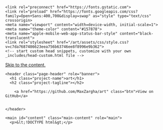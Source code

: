 <!DOCTYPE html>
<html lang="en-US">
  <head>
    <meta charset="UTF-8">

<!-- Begin Jekyll SEO tag v2.8.0 -->
<title>art</title>
<meta name="generator" content="Jekyll v3.9.5" />
<meta property="og:title" content="art" />
<meta property="og:locale" content="en_US" />
<link rel="canonical" href="https://maxzargha.github.io/art/" />
<meta property="og:url" content="https://maxzargha.github.io/art/" />
<meta property="og:site_name" content="art" />
<meta property="og:type" content="website" />
<meta name="twitter:card" content="summary" />
<meta property="twitter:title" content="art" />
<script type="application/ld+json">
{"@context":"https://schema.org","@type":"WebSite","headline":"art","name":"art","url":"https://maxzargha.github.io/art/"}</script>
<!-- End Jekyll SEO tag -->

    <link rel="preconnect" href="https://fonts.gstatic.com">
    <link rel="preload" href="https://fonts.googleapis.com/css?family=Open+Sans:400,700&display=swap" as="style" type="text/css" crossorigin>
    <meta name="viewport" content="width=device-width, initial-scale=1">
    <meta name="theme-color" content="#157878">
    <meta name="apple-mobile-web-app-status-bar-style" content="black-translucent">
    <link rel="stylesheet" href="/art/assets/css/style.css?v=c7da7687486623eea756b63746ee8f8996e9b362">
    <!-- start custom head snippets, customize with your own _includes/head-custom.html file -->

<!-- Setup Google Analytics -->



<!-- You can set your favicon here -->
<!-- link rel="shortcut icon" type="image/x-icon" href="/art/favicon.ico" -->

<!-- end custom head snippets -->

  </head>
  <body>
    <a id="skip-to-content" href="#content">Skip to the content.</a>

    <header class="page-header" role="banner">
      <h1 class="project-name">art</h1>
      <h2 class="project-tagline"></h2>
      
        <a href="https://github.com/MaxZargha/art" class="btn">View on GitHub</a>
      
      
    </header>

    <main id="content" class="main-content" role="main">
      <p>&lt;!DOCTYPE html&gt;</p>
<html lang="fr">
<head>
    <meta charset="UTF-8" />
    <meta name="viewport" content="width=device-width, initial-scale=1.0" />
    <title>Galerie de Max Zargha</title>
    <style>
        /* Style pour l'image d'en-tête */
        .header-image {
            display: block;
            margin: 0 auto; /* Centre l'image horizontalement */
            max-width: 100%; /* Assure que l'image ne dépasse pas la largeur de l'écran */
            height: auto; /* Maintient le ratio de l'image */
            width: 100%; /* Utilise 100% de la largeur de l'écran */
        }

        /* Styles pour le carrousel */
        .carousel {
            width: 60%;
            overflow: hidden;
            margin: 50px auto;
            position: relative;
            box-shadow: 0 4px 8px rgba(0,0,0,0.1);
        }

        .carousel-container {
            display: flex;
            transition: transform 1s ease;
            cursor: pointer; /* Indique que les éléments sont cliquables */
        }

        .carousel-item {
            flex: 0 0 100%; /* Chaque item prend 100% de la largeur du carousel */
        }

        .carousel-item img {
            width: 100%;
            height: auto;
            display: block;
        }
    </style>
</head>
<body>
    <!-- En-tête de la page avec image -->
    <img src="zargha site.jpg" class="header-image" alt="En-tête Max Zargha" />

    <!-- Carrousel d'images -->
    <div class="carousel" onclick="nextImage()">
        <div class="carousel-container" id="carouselContainer">
            <div class="carousel-item">
                <img src="Colonel.jpg" alt="Image 1" />
            </div>
            <div class="carousel-item">
                <img src="L'Autel.jpg" alt="Image 2" />
            </div>
            <div class="carousel-item">
                <img src="Le Chirurgien.jpg" alt="Image 3" />
            </div>
            <div class="carousel-item">
                <img src="Surréalisme.jpg" alt="Image 4" />
            </div>
            <div class="carousel-item">
                <img src="Tristesse.jpg" alt="Image 5" />
            </div>
        </div>
    </div>

    <script>
        var currentIndex = 0;
        function nextImage() {
            var container = document.getElementById("carouselContainer");
            var totalItems = container.children.length;
            currentIndex = (currentIndex + 1) % totalItems; // Cela permet de boucler le carrousel
            var newTranslateValue = -100 * currentIndex;
            container.style.transform = `translateX(${newTranslateValue}%)`;
        }
    </script>
</body>
</html>



      <footer class="site-footer">
        
          <span class="site-footer-owner"><a href="https://github.com/MaxZargha/art">art</a> is maintained by <a href="https://github.com/MaxZargha">MaxZargha</a>.</span>
        
        <span class="site-footer-credits">This page was generated by <a href="https://pages.github.com">GitHub Pages</a>.</span>
      </footer>
    </main>
  </body>
</html>
